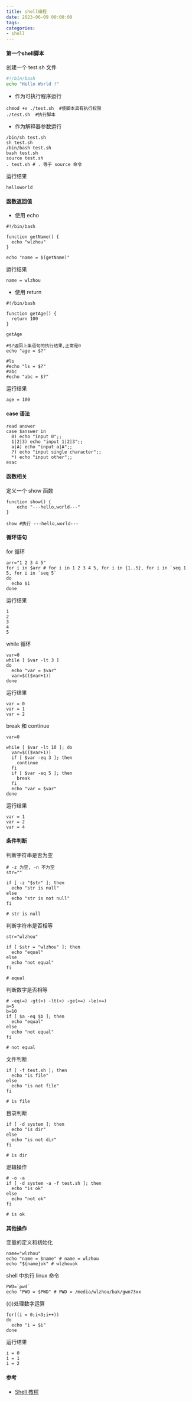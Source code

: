 ```yaml
---
title: shell编程
date: 2023-06-09 00:00:00
tags:
categories:
- shell
---
```


#### 第一个shell脚本

创建一个 test.sh 文件

```sh
#!/bin/bash
echo "Hello World !"
```

+ 作为可执行程序运行

```shell
chmod +x ./test.sh  #使脚本具有执行权限
./test.sh  #执行脚本
```

+ 作为解释器参数运行

```shell
/bin/sh test.sh
sh test.sh
/bin/bash test.sh
bash test.sh
source test.sh
. test.sh # . 等于 source 命令
```

运行结果

```shell
helloworld
```

#### 函数返回值

+ 使用 echo

```shell
#!/bin/bash

function getName() {
  echo "wlzhou"
}

echo "name = $(getName)"
```

运行结果

```
name = wlzhou
```

+ 使用 return

```shell
#!/bin/bash

function getAge() {
  return 100
}

getAge

#$?返回上条语句的执行结果,正常是0
echo "age = $?"

#ls
#echo "ls = $?"
#abc
#echo "abc = $?"
```

运行结果

```
age = 100
```

#### case 语法

```shell
read answer
case $answer in
  0) echo "input 0";;
  1|2|3) echo "input 1|2|3";;
  a|A) echo "input a|A";;
  ?) echo "input single character";;
  *) echo "input other";;
esac
```

#### 函数相关

定义一个 show 函数

```shell
function show() {
    echo "---hello,world---"
}

show #执行 ---hello,world---
```

#### 循环语句

for 循环

```shell
arr="1 2 3 4 5"
for i in $arr # for i in 1 2 3 4 5, for i in {1..5}, for i in `seq 1 5, for i in `seq 5`
do
  echo $i
done
```

运行结果

```
1
2
3
4
5
```

while 循环

```shell
var=0
while [ $var -lt 3 ]
do
  echo "var = $var"
  var=$(($var+1))
done
```

运行结果

```
var = 0
var = 1
var = 2
```

break 和 continue

```shell
var=0

while [ $var -lt 10 ]; do
  var=$(($var+1))
  if [ $var -eq 3 ]; then
    continue
  fi
  if [ $var -eq 5 ]; then
    break
  fi
  echo "var = $var"
done
```

运行结果

```
var = 1
var = 2
var = 4
```

#### 条件判断

判断字符串是否为空

```shell
# -z 为空, -n 不为空
str=""

if [ -z "$str" ]; then
  echo "str is null"
else
  echo "str is not null"
fi

# str is null
```

判断字符串是否相等

```shell
str="wlzhou"

if [ $str = "wlzhou" ]; then
  echo "equal"
else
  echo "not equal"
fi

# equal
```

判断数字是否相等

```shell
# -eq(=) -gt(>) -lt(<) -ge(>=) -le(<=)
a=5
b=10
if [ $a -eq $b ]; then
  echo "equal"
else
  echo "not equal"
fi

# not equal
```

文件判断

```shell
if [ -f test.sh ]; then
  echo "is file"
else
  echo "is not file"
fi

# is file
```

目录判断

```shell
if [ -d system ]; then
  echo "is dir"
else
  echo "is not dir"
fi

# is dir
```

逻辑操作

```shell
# -o -a
if [ -d system -a -f test.sh ]; then
  echo "is ok"
else
  echo "not ok"
fi

# is ok
```

#### 其他操作

变量的定义和初始化

```shell
name="wlzhou"
echo "name = $name" # name = wlzhou
echo "${name}ok" # wlzhouok
```

shell 中执行 linux 命令

```shell
PWD=`pwd`
echo "PWD = $PWD" # PWD = /media/wlzhou/bak/gwn73xx
```

(())处理数字运算

```shell
for((i = 0;i<3;i++))
do
  echo "i = $i"
done
```

运行结果

```
i = 0
i = 1
i = 2
```

#### 参考

+ [Shell 教程](https://www.runoob.com/linux/linux-shell.html)
